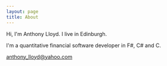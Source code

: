 ```yaml
---
layout: page
title: About
---
```


Hi, I'm Anthony Lloyd. I live in Edinburgh.

I'm a quantitative financial software developer in F#, C# and C.

<anthony_lloyd@yahoo.com>